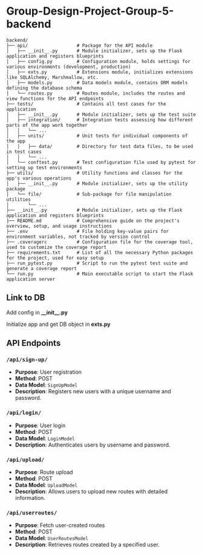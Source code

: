 # Group-Design-Project-Group-5-backend
```
backend/
├── api/                  # Package for the API module
│   ├── __init__.py       # Module initializer, sets up the Flask application and registers blueprints
│   ├── config.py         # Configuration module, holds settings for various environments (development, production)
│   ├── exts.py           # Extensions module, initializes extensions like SQLAlchemy, Marshmallow, etc.
│   ├── models.py         # Data models module, contains ORM models defining the database schema
│   └── routes.py         # Routes module, includes the routes and view functions for the API endpoints
├── tests/                # Contains all test cases for the application
│   ├── __init__.py       # Module initializer, sets up the test suite
│   ├── integration/      # Integration tests assessing how different parts of the app work together
│   │   └── ...
│   ├── units/            # Unit tests for individual components of the app
│   │   ├── data/         # Directory for test data files, to be used in test cases
│   │   └── ...
│   └── conftest.py       # Test configuration file used by pytest for setting up test environments
├── utils/                # Utility functions and classes for the app's various operations
│   ├── __init__.py       # Module initializer, sets up the utility package
│   └── file/             # Sub-package for file manipulation utilities
│       └── ...
├── __init__.py           # Module initializer, sets up the Flask application and registers blueprints
├── README.md             # Comprehensive guide on the project's overview, setup, and usage instructions
├── .env                  # File holding key-value pairs for environment variables, not tracked by version control
├── .coveragerc           # Configuration file for the coverage tool, used to customize the coverage report
├── requirements.txt      # List of all the necessary Python packages for the project, used for easy setup
├── run_pytest.py         # Script to run the pytest test suite and generate a coverage report
└── run.py                # Main executable script to start the Flask application server
```

## Link to DB
Add config in **\_\_init\_\_.py**

Initialize app and get DB object in **exts.py**


## API Endpoints

### `/api/sign-up/`
- **Purpose**: User registration
- **Method**: POST
- **Data Model**: `SignUpModel`
- **Description**: Registers new users with a unique username and password.

### `/api/login/`
- **Purpose**: User login
- **Method**: POST
- **Data Model**: `LoginModel`
- **Description**: Authenticates users by username and password.

### `/api/upload/`
- **Purpose**: Route upload
- **Method**: POST
- **Data Model**: `UploadModel`
- **Description**: Allows users to upload new routes with detailed information.

### `/api/userroutes/`
- **Purpose**: Fetch user-created routes
- **Method**: POST
- **Data Model**: `UserRoutesModel`
- **Description**: Retrieves routes created by a specified user.
